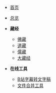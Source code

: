 - [首页](/)

- [总览](/README.md)

- **藏经**
  - [佛藏](https://yeyangchen2009.github.io/fozang)
  - [道藏](https://yeyangchen2009.github.io/daozang)
  - [儒藏](https://yeyangchen2009.github.io/ruzang)
  - [大藏经](https://yeyangchen2009.github.io/DaZangJing)

- **在线工具**
  - [B站字幕转文字稿](./html/bass.html)
  - [文件合并工具](./html/merge.html)